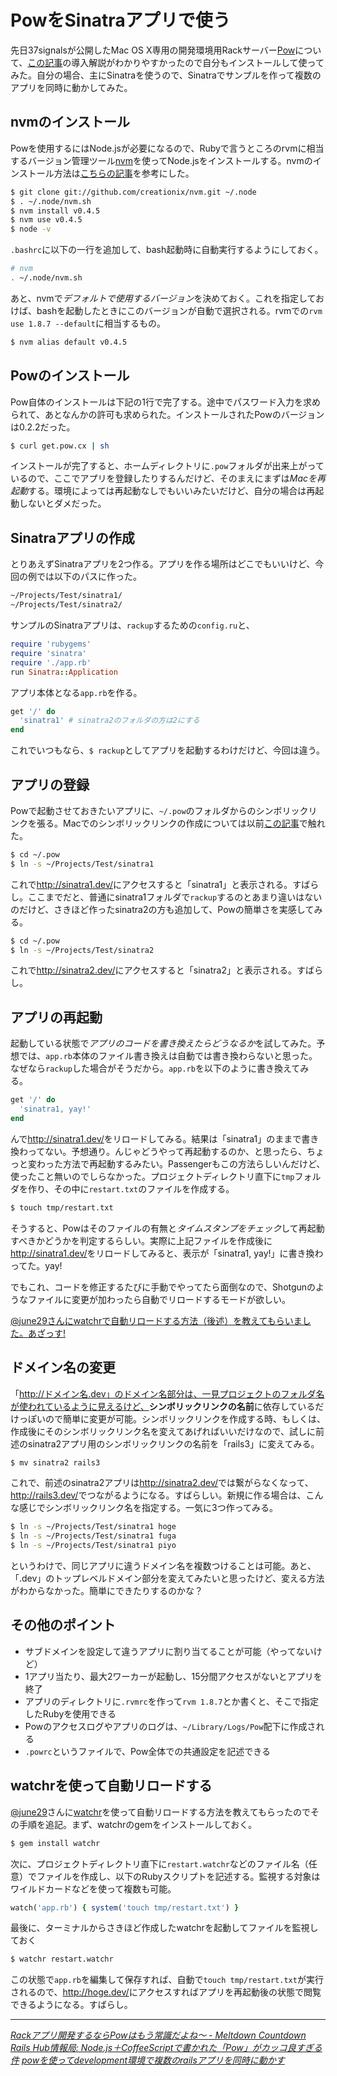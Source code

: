 # PowをSinatraアプリで使う

先日37signalsが公開したMac OS X専用の開発環境用Rackサーバー[Pow](http://pow.cx/)について、[この記事](http://d.hatena.ne.jp/marutanm/20110418/p1)の導入解説がわかりやすかったので自分もインストールして使ってみた。自分の場合、主にSinatraを使うので、Sinatraでサンプルを作って複数のアプリを同時に動かしてみた。

<!-- READMORE -->


## nvmのインストール

Powを使用するにはNode.jsが必要になるので、Rubyで言うところのrvmに相当するバージョン管理ツール[nvm](https://github.com/creationix/nvm)を使ってNode.jsをインストールする。nvmのインストール方法は[こちらの記事](http://blog.summerwind.jp/archives/1464)を参考にした。

~~~ sh
$ git clone git://github.com/creationix/nvm.git ~/.node
$ . ~/.node/nvm.sh
$ nvm install v0.4.5
$ nvm use v0.4.5
$ node -v
~~~

`.bashrc`に以下の一行を追加して、bash起動時に自動実行するようにしておく。

~~~ sh
# nvm
. ~/.node/nvm.sh
~~~

あと、nvmで*デフォルトで使用するバージョン*を決めておく。これを指定しておけば、bashを起動したときにこのバージョンが自動で選択される。rvmでの`rvm use 1.8.7 --default`に相当するもの。

~~~ sh
$ nvm alias default v0.4.5
~~~


## Powのインストール

Pow自体のインストールは下記の1行で完了する。途中でパスワード入力を求められて、あとなんかの許可も求められた。インストールされたPowのバージョンは0.2.2だった。

~~~ sh
$ curl get.pow.cx | sh
~~~

インストールが完了すると、ホームディレクトリに`.pow`フォルダが出来上がっているので、ここでアプリを登録したりするんだけど、そのまえにまずは*Macを再起動*する。環境によっては再起動なしでもいいみたいだけど、自分の場合は再起動しないとダメだった。


## Sinatraアプリの作成

とりあえずSinatraアプリを2つ作る。アプリを作る場所はどこでもいいけど、今回の例では以下のパスに作った。

~~~ sh
~/Projects/Test/sinatra1/
~/Projects/Test/sinatra2/
~~~

サンプルのSinatraアプリは、`rackup`するための`config.ru`と、

~~~ ruby
require 'rubygems'
require 'sinatra'
require './app.rb'
run Sinatra::Application
~~~

アプリ本体となる`app.rb`を作る。

~~~ ruby
get '/' do
  'sinatra1' # sinatra2のフォルダの方は2にする
end
~~~

これでいつもなら、`$ rackup`としてアプリを起動するわけだけど、今回は違う。


## アプリの登録

Powで起動させておきたいアプリに、`~/.pow`のフォルダからのシンボリックリンクを張る。Macでのシンボリックリンクの作成については以前[この記事](/2011/03/01/vim-vimrc-vimperator-dropbox-windows-mac-share)で触れた。

~~~ sh
$ cd ~/.pow
$ ln -s ~/Projects/Test/sinatra1
~~~

これで<http://sinatra1.dev/>にアクセスすると「sinatra1」と表示される。すばらし。ここまでだと、普通にsinatra1フォルダで`rackup`するのとあまり違いはないのだけど、さきほど作ったsinatra2の方も追加して、Powの簡単さを実感してみる。

~~~ sh
$ cd ~/.pow
$ ln -s ~/Projects/Test/sinatra2
~~~

これで<http://sinatra2.dev/>にアクセスすると「sinatra2」と表示される。すばらし。


## アプリの再起動

起動している状態で*アプリのコードを書き換えたらどうなるか*を試してみた。予想では、`app.rb`本体のファイル書き換えは自動では書き換わらないと思った。なぜなら`rackup`した場合がそうだから。`app.rb`を以下のように書き換えてみる。

~~~ ruby
get '/' do
  'sinatra1, yay!'
end
~~~

んで<http://sinatra1.dev/>をリロードしてみる。結果は「sinatra1」のままで書き換わってない。予想通り。んじゃどうやって再起動するのか、と思ったら、ちょっと変わった方法で再起動するみたい。Passengerもこの方法らしいんだけど、使ったこと無いのでしらなかった。プロジェクトディレクトリ直下に`tmp`フォルダを作り、その中に`restart.txt`のファイルを作成する。

~~~ sh
$ touch tmp/restart.txt
~~~

そうすると、Powはそのファイルの有無と*タイムスタンプをチェック*して再起動すべきかどうかを判定するらしい。実際に上記ファイルを作成後に<http://sinatra1.dev/>をリロードしてみると、表示が「sinatra1, yay!」に書き換わってた。yay!

でもこれ、コードを修正するたびに手動でやってたら面倒なので、Shotgunのようなファイルに変更が加わったら自動でリロードするモードが欲しい。

<ins>[@june29](http://twitter.com/june29)さんに[watchr](http://d.hatena.ne.jp/secondlife/20110121/1295609110)で自動リロードする方法（後述）を教えてもらいました。あざっす!</ins>


## ドメイン名の変更

「http://ドメイン名.dev」のドメイン名部分は、一見プロジェクトのフォルダ名が使われているように見えるけど、<span style="font-weight:bold;">シンボリックリンクの名前</span>に依存しているだけっぽいので簡単に変更が可能。シンボリックリンクを作成する時、もしくは、作成後にそのシンボリックリンク名を変えてあげればいいだけなので、試しに前述のsinatra2アプリ用のシンボリックリンクの名前を「rails3」に変えてみる。

~~~ sh
$ mv sinatra2 rails3
~~~

これで、前述のsinatra2アプリは<http://sinatra2.dev/>では繋がらなくなって、<http://rails3.dev/>でつながるようになる。すばらしい。新規に作る場合は、こんな感じでシンボリックリンク名を指定する。一気に3つ作ってみる。

~~~ sh
$ ln -s ~/Projects/Test/sinatra1 hoge
$ ln -s ~/Projects/Test/sinatra1 fuga
$ ln -s ~/Projects/Test/sinatra1 piyo
~~~

というわけで、同じアプリに違うドメイン名を複数つけることは可能。あと、「.dev」のトップレベルドメイン部分を変えてみたいと思ったけど、変える方法がわからなかった。簡単にできたりするのかな？


## その他のポイント

- サブドメインを設定して違うアプリに割り当てることが可能（やってないけど）
- 1アプリ当たり、最大2ワーカーが起動し、15分間アクセスがないとアプリを終了
- アプリのディレクトリに`.rvmrc`を作って`rvm 1.8.7`とか書くと、そこで指定したRubyを使用できる
- Powのアクセスログやアプリのログは、`~/Library/Logs/Pow`配下に作成される
- `.powrc`というファイルで、Pow全体での共通設定を記述できる


## watchrを使って自動リロードする

[@june29](http://twitter.com/june29)さんに[watchr](http://d.hatena.ne.jp/secondlife/20110121/1295609110)を使って自動リロードする方法を教えてもらったのでその手順を追記。まず、watchrのgemをインストールしておく。

~~~ sh
$ gem install watchr
~~~

次に、プロジェクトディレクトリ直下に`restart.watchr`などのファイル名（任意）でファイルを作成し、以下のRubyスクリプトを記述する。監視する対象はワイルドカードなどを使って複数も可能。

~~~ ruby
watch('app.rb') { system('touch tmp/restart.txt') }
~~~

最後に、ターミナルからさきほど作成したwatchrを起動してファイルを監視しておく

~~~ sh
$ watchr restart.watchr
~~~

この状態で`app.rb`を編集して保存すれば、自動で`touch tmp/restart.txt`が実行されるので、<http://hoge.dev/>にアクセスすればアプリを再起動後の状態で閲覧できるようになる。すばらし。

* * *

<cite>[Rackアプリ開発するならPowはもう常識だよね～ - Meltdown Countdown](http://d.hatena.ne.jp/marutanm/20110418/p1)</cite>
<cite>[Rails Hub情報局: Node.js＋CoffeeScriptで書かれた「Pow」がカッコ良すぎる件](http://el.jibun.atmarkit.co.jp/rails/2011/04/powrails-1d0e.html)</cite>
<cite>[powを使ってdevelopment環境で複数のrailsアプリを同時に動かす](http://memo.yomukaku.net/entries/261)</cite>
